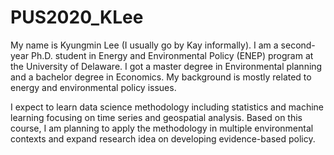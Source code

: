 # PUS2020_KLee

My name is Kyungmin Lee (I usually go by Kay informally). I am a second-year Ph.D. student in Energy and Environmental Policy (ENEP) program at the University of Delaware. I got a master degree in Environmental planning and a bachelor degree in Economics. My background is mostly related to energy and environmental policy issues. 

I expect to learn data science methodology including statistics and machine learning focusing on time series and geospatial analysis. Based on this course, I am planning to apply the methodology in multiple environmental contexts and expand research idea on developing evidence-based policy. 
